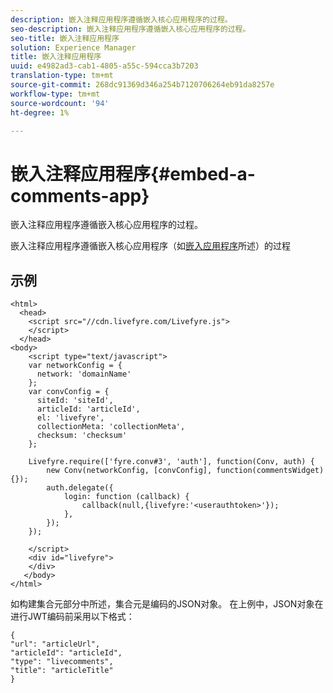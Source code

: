 ```yaml
---
description: 嵌入注释应用程序遵循嵌入核心应用程序的过程。
seo-description: 嵌入注释应用程序遵循嵌入核心应用程序的过程。
seo-title: 嵌入注释应用程序
solution: Experience Manager
title: 嵌入注释应用程序
uuid: e4982ad3-cab1-4805-a55c-594cca3b7203
translation-type: tm+mt
source-git-commit: 268dc91369d346a254b7120706264eb91da8257e
workflow-type: tm+mt
source-wordcount: '94'
ht-degree: 1%

---
```



# 嵌入注释应用程序{#embed-a-comments-app}

嵌入注释应用程序遵循嵌入核心应用程序的过程。

嵌入注释应用程序遵循嵌入核心应用程序（如[嵌入应用程序](/help/implementation/c-getting-started/c-implementation-process/c-using-livefyre.js-to-create-customize-and-use-apps-on-your-site.md)所述）的过程

## 示例

```
<html> 
  <head> 
    <script src="//cdn.livefyre.com/Livefyre.js"> 
    </script> 
  </head> 
<body> 
    <script type="text/javascript"> 
    var networkConfig = { 
      network: 'domainName' 
    }; 
    var convConfig = { 
      siteId: 'siteId', 
      articleId: 'articleId', 
      el: 'livefyre', 
      collectionMeta: 'collectionMeta', 
      checksum: 'checksum' 
    }; 
    
    Livefyre.require(['fyre.conv#3', 'auth'], function(Conv, auth) { 
        new Conv(networkConfig, [convConfig], function(commentsWidget) {}); 
        auth.delegate({ 
            login: function (callback) { 
                callback(null,{livefyre:'<userauthtoken>'}); 
            }, 
        }); 
    }); 
  
    </script> 
    <div id="livefyre"> 
    </div> 
   </body> 
</html>
```

如构建集合元部分中所述，集合元是编码的JSON对象。 在上例中，JSON对象在进行JWT编码前采用以下格式：

```
{ 
"url": "articleUrl",  
"articleId": "articleId",  
"type": "livecomments",  
"title": "articleTitle" 
}
```

